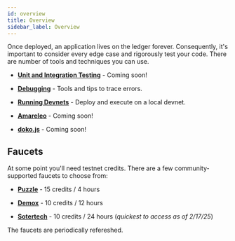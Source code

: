```yaml
---
id: overview
title: Overview
sidebar_label: Overview
---
```


Once deployed, an application lives on the ledger forever. Consequently, it's important to consider every edge case and rigorously test your code. There are number of tools and techniques you can use. 
- [**Unit and Integration Testing**](01_test_framework.md) - Coming soon!

- [**Debugging**](./02_debugger.md) - Tools and tips to trace errors.

- [**Running Devnets**](./03_devnet.md) - Deploy and execute on a local devnet.

- [**Amareleo**](./04_amareleo.md) - Coming soon!

- [**doko.js**](./05_doko.md) - Coming soon!


## Faucets

At some point you'll need testnet credits. There are a few community-supported faucets to choose from:
- [**Puzzle**](https://dev.puzzle.online/faucet) - 15 credits / 4 hours

- [**Demox**](https://discord.com/channels/913160862670397510/1202322326230937640/1203135682873266207) - 10 credits / 12 hours

- [**Sotertech**](https://faucetbeta.sotertech.io/) - 10 credits /  24 hours (*quickest to access as of 2/17/25*)

The faucets are periodically refereshed.
